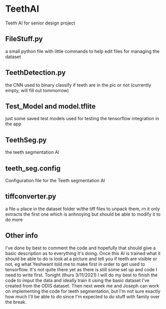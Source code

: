 # TeethAI
Teeth AI for senior design project

## FileStuff.py
a small python file with little commands to help edit files for managing the dataset

## TeethDetection.py
the CNN used to binary classify if teeth are in the pic or not (currently empty, will fill out tommorrow)

## Test_Model and model.tflite
just some saved test models used for testing the tensorflow integration in the app

## TeethSeg.py
the teeth segmentation AI

## teeth_seg.config
Configuration file for the Teeth segmentation AI

## tiffconverter.py
a file u place in the dataset folder w/the tiff files to unpack them, rn it only extracts the first one which is anhnoying but should be able to modify it to do more


## Other info
I've done by best to comment the code and hopefully that should give a basic description as to everything it's doing. Once this AI is trained what it should be able to do is look at a picture and tell you if teeth are visible or not, eg what Yeshwant told me to make first in order to get used to tensorflow. It's not quite there yet as there is still some set up and code I need to write first. Tonight (thurs 3/11/2021) I will do my best to finish the code to imput the data and ideally train it using the basic dataset I've created from the ODIS dataset. Then next week me and Joseph can work on implementing the code for teeth segmentation, but I'm not sure exactly how much I'll be able to do since I'm expected to do stuff with family over the break.
